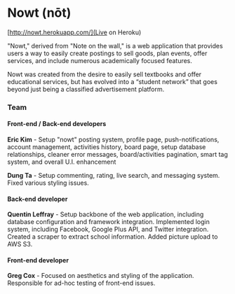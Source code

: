 Nowt (nōt)
====

[http://nowt.herokuapp.com/](Live on Heroku)

"Nowt," derived from "Note on the wall," is a web application that provides users a way to easily create postings to sell goods, plan events, offer services, and include numerous academically focused features.

Nowt was created from the desire to easily sell textbooks and offer educational services, but has evolved into a “student network” that goes beyond just being a classified advertisement platform. 

### Team
#### Front-end / Back-end developers

**Eric Kim** - Setup "nowt" posting system, profile page, push-notifications, account management, activities history, board page, setup database relationships, cleaner error messages, board/activities pagination, smart tag system, and overall U.I. enhancement

**Dung Ta** - Setup commenting, rating, live search, and messaging system. Fixed various styling issues. 

#### Back-end developer

**Quentin Leffray** - Setup backbone of the web application, including database configuration and framework integration. Implemented login system, including Facebook, Google Plus API, and Twitter integration. Created a scraper to extract school information. Added picture upload to AWS S3.

#### Front-end developer
**Greg Cox** - Focused on aesthetics and styling of the application. Responsible for ad-hoc testing of front-end issues. 

